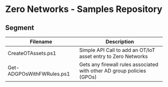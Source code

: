 # Zero Networks - Samples Repository
## Segment
|Filename|Description|
|---|---|
|CreateOTAssets.ps1|Simple API Call to add an OT/IoT asset entry to Zero Networks|
|Get-ADGPOsWithFWRules.ps1|Gets any firewall rules associated with other AD group policies (GPOs)|
